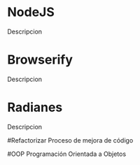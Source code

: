 # NodeJS
Descripcion

# Browserify
Descripcion

# Radianes
Descripcion

#Refactorizar
Proceso de mejora de código

#OOP
Programación Orientada a Objetos